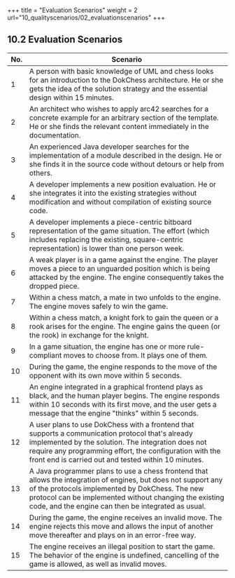 +++
title = "Evaluation Scenarios"
weight = 2
url="10_qualityscenarios/02_evaluationscenarios"
+++

## 10.2 Evaluation Scenarios

|No.| Scenario                                          |
|-----|--------------------|
| 1 | A person with basic knowledge of UML and chess looks for an introduction to the DokChess architecture. He or she gets the idea of the solution strategy and the essential design within 15 minutes.                                           |
| 2 | An architect who wishes to apply arc42 searches for a concrete example for an arbitrary section of the template. He or she finds the relevant content immediately in the documentation.                                           |
| 3 | An experienced Java developer searches for the implementation of a module described in the design. He or she finds it in the source code without detours or help from others.                                           |
| 4 | A developer implements a new position evaluation. He or she integrates it into the existing strategies without modification and without compilation of existing source code.                                           |
| 5 | A developer implements a piece-centric bitboard representation of the game situation. The effort (which includes replacing the existing, square-centric representation) is lower than one person week.                                           |
| 6 | A weak player is in a game against the engine. The player moves a piece to an unguarded position which is being attacked by the engine. The engine consequently takes the dropped piece.                                           |
| 7 | Within a chess match, a mate in two unfolds to the engine. The engine moves safely to win the game.                                           |
| 8 | Within a chess match, a knight fork to gain the queen or a rook arises for the engine. The engine gains the queen (or the rook) in exchange for the knight.                                         |
| 9 | In a game situation, the engine has one or more rule-compliant moves to choose from. It plays one of them.                                         |
|10 | During the game, the engine responds to the move of the opponent with its own move within 5 seconds.                                         |
|11 | An engine integrated in a graphical frontend plays as black, and the human player begins. The engine responds within 10 seconds with its first move, and the user gets a message that the engine "thinks" within 5 seconds.                                         |
|12 | A user plans to use DokChess with a frontend that supports a communication protocol that's already implemented by the solution. The integration does not require any programming effort, the configuration with the front end is carried out and tested within 10 minutes.                                         |
|13 | A Java programmer plans to use a chess frontend that allows the integration of engines, but does not support any of the protocols implemented by DokChess. The new protocol can be implemented without changing the existing code, and the engine can then be integrated as usual.                                         |
|14 | During the game, the engine receives an invalid move. The engine rejects this move and allows the input of another move thereafter and plays on in an error-free way.                                         |
|15 | The engine receives an illegal position to start the game. The behavior of the engine is undefined, cancelling of the game is allowed, as well as invalid moves.                                         |
